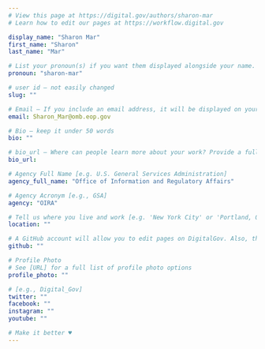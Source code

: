 ```yaml
---
# View this page at https://digital.gov/authors/sharon-mar
# Learn how to edit our pages at https://workflow.digital.gov

display_name: "Sharon Mar"
first_name: "Sharon"
last_name: "Mar"

# List your pronoun(s) if you want them displayed alongside your name. If blank, we'll use just your name. Learn more http://mypronouns.org
pronoun: "sharon-mar"

# user id — not easily changed
slug: ""

# Email — If you include an email address, it will be displayed on your profile page
email: Sharon_Mar@omb.eop.gov

# Bio — keep it under 50 words
bio: ""

# bio_url — Where can people learn more about your work? Provide a full URL [e.g. 'https://www.example.gov/']
bio_url:

# Agency Full Name [e.g. U.S. General Services Administration]
agency_full_name: "Office of Information and Regulatory Affairs"

# Agency Acronym [e.g., GSA]
agency: "OIRA"

# Tell us where you live and work [e.g. 'New York City' or 'Portland, OR']
location: ""

# A GitHub account will allow you to edit pages on DigitalGov. Also, the image used in your GitHub account can be used to populate your digital.gov profile photo. Learn more about getting a Github account at [URL]
github: ""

# Profile Photo
# See [URL] for a full list of profile photo options
profile_photo: ""

# [e.g., Digital_Gov]
twitter: ""
facebook: ""
instagram: ""
youtube: ""

# Make it better ♥
---
```


